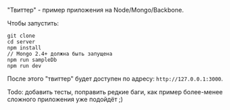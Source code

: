
"Твиттер" - пример приложения на Node/Mongo/Backbone.

Чтобы запустить: 
```
git clone
cd server
npm install
// Mongo 2.4+ должна быть запущена
npm run sampleDb
npm run dev
```

После этого "твиттер" будет доступен по адресу: `http://127.0.0.1:3000`.

Todo: добавить тесты, поправить редкие баги, как пример более-менее сложного приложения уже подойдёт ;)